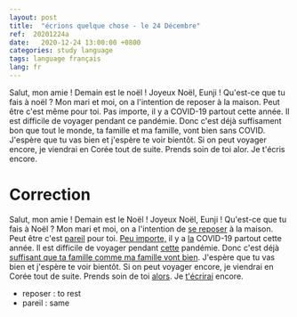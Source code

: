 ```yaml
---
layout: post
title:  "écrions quelque chose - le 24 Décembre"
ref:  20201224a
date:   2020-12-24 13:00:00 +0800
categories: study language
tags: language français
lang: fr
---
```


Salut, mon amie ! Demain est le noël ! Joyeux Noël, Eunji !
Qu'est-ce que tu fais à noël ?
Mon mari et moi, on a l'intention de reposer à la maison.
Peut être c'est même pour toi.
Pas importe, il y a COVID-19 partout cette année. 
Il est difficile de voyager pendant ce pandémie.
Donc c'est déjà suffisament bon que tout le monde, ta famille et ma famille, vont bien sans COVID.
J'espère que tu vas bien et j'espère te voir bientôt.
Si on peut voyager encore, je viendrai en Corée tout de suite.
Prends soin de toi alor. Je t'écris encore. 

# Correction

Salut, mon amie ! Demain est le Noël ! Joyeux Noël, Eunji !
Qu'est-ce que tu fais à Noël ?
Mon mari et moi, on a l'intention de <u>se reposer</u> à la maison.
Peut être c'est <u>pareil</u> pour toi.
<u>Peu importe,</u> il y a <u>la</u> COVID-19 partout cette année.
Il est difficile de voyager pendant <u>cette</u> pandémie.
Donc c'est déjà <u>suffisant que ta famille comme ma famille vont bien</u>.
J'espère que tu vas bien et j'espère te voir bientôt.
Si on peut voyager encore, je viendrai en Corée tout de suite.
Prends soin de toi <u>alors</u>. Je <u>t'écrirai</u> encore.

* reposer : to rest
* pareil : same
